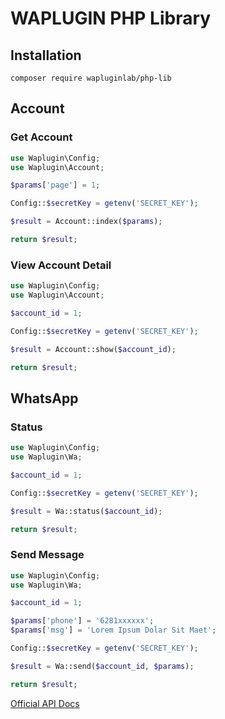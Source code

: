 # WAPLUGIN PHP Library

## Installation
```ssh
composer require wapluginlab/php-lib
```

## Account
### Get Account
```php
use Waplugin\Config;
use Waplugin\Account;

$params['page'] = 1;

Config::$secretKey = getenv('SECRET_KEY');

$result = Account::index($params);

return $result;
```

### View Account Detail
```php
use Waplugin\Config;
use Waplugin\Account;

$account_id = 1;

Config::$secretKey = getenv('SECRET_KEY');

$result = Account::show($account_id);

return $result;
```

## WhatsApp
### Status
```php
use Waplugin\Config;
use Waplugin\Wa;

$account_id = 1;

Config::$secretKey = getenv('SECRET_KEY');

$result = Wa::status($account_id);

return $result;
```

### Send Message
```php
use Waplugin\Config;
use Waplugin\Wa;

$account_id = 1;

$params['phone'] = '6281xxxxxx';
$params['msg'] = 'Lorem Ipsum Dolar Sit Maet';

Config::$secretKey = getenv('SECRET_KEY');

$result = Wa::send($account_id, $params);

return $result;
```

[Official API Docs](https://waplugin.com/apidoc/#introduction)